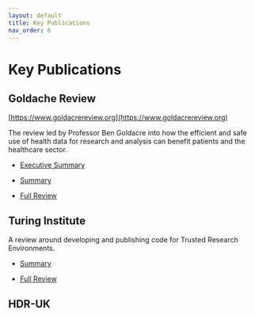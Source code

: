 ```yaml
---
layout: default
title: Key Publications
nav_order: 6
---
```


# Key Publications

## Goldache Review

[https://www.goldacrereview.org](https://www.goldacrereview.org)

The review led by Professor Ben Goldacre into how the efficient and safe use of health data for research and analysis can benefit patients and the healthcare sector. 

- [Executive Summary](https://assets.publishing.service.gov.uk/government/uploads/system/uploads/attachment_data/file/1067057/executive-summary-goldacre-review-using-health-data-for-research-and-analysis.pdf)

- [Summary](https://assets.publishing.service.gov.uk/government/uploads/system/uploads/attachment_data/file/1067058/summary-goldacre-review-using-health-data-for-research-and-analysis.pdf)

- [Full Review](https://assets.publishing.service.gov.uk/government/uploads/system/uploads/attachment_data/file/1067053/goldacre-review-using-health-data-for-research-and-analysis.pdf)


##  Turing Institute

A review around developing and publishing code for Trusted Research Environments.

- [Summary](https://www.turing.ac.uk/blog/towards-set-best-practices-doing-research-trusted-research-environments)

- [Full Review ]( https://www.turing.ac.uk/sites/default/files/2021-11/wmml_turing_project_report_01_nov_21.pdf)


## HDR-UK 




